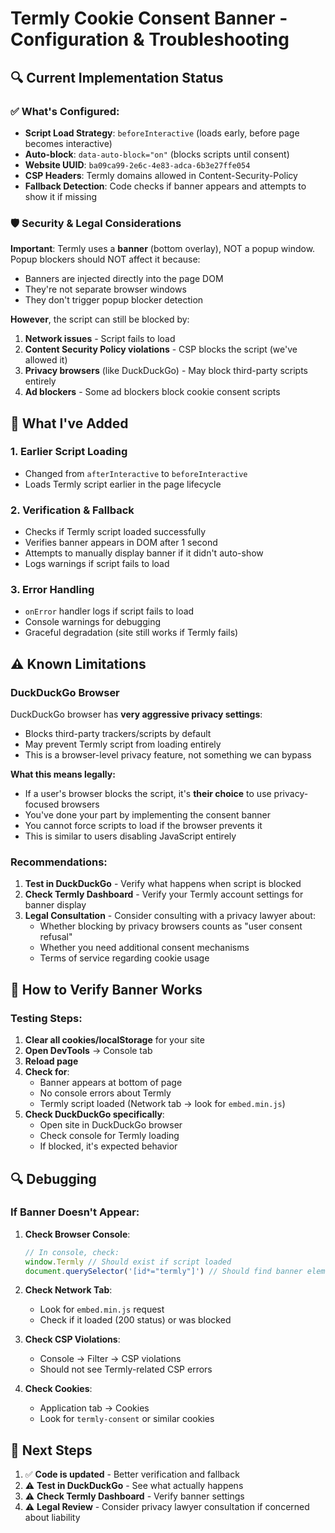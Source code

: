 # Termly Cookie Consent Banner - Configuration & Troubleshooting

## 🔍 Current Implementation Status

### ✅ What's Configured:
- **Script Load Strategy**: `beforeInteractive` (loads early, before page becomes interactive)
- **Auto-block**: `data-auto-block="on"` (blocks scripts until consent)
- **Website UUID**: `ba09ca99-2e6c-4e83-adca-6b3e27ffe054`
- **CSP Headers**: Termly domains allowed in Content-Security-Policy
- **Fallback Detection**: Code checks if banner appears and attempts to show it if missing

### 🛡️ Security & Legal Considerations

**Important**: Termly uses a **banner** (bottom overlay), NOT a popup window. Popup blockers should NOT affect it because:
- Banners are injected directly into the page DOM
- They're not separate browser windows
- They don't trigger popup blocker detection

**However**, the script can still be blocked by:
1. **Network issues** - Script fails to load
2. **Content Security Policy violations** - CSP blocks the script (we've allowed it)
3. **Privacy browsers** (like DuckDuckGo) - May block third-party scripts entirely
4. **Ad blockers** - Some ad blockers block cookie consent scripts

## 🔧 What I've Added

### 1. **Earlier Script Loading**
- Changed from `afterInteractive` to `beforeInteractive`
- Loads Termly script earlier in the page lifecycle

### 2. **Verification & Fallback**
- Checks if Termly script loaded successfully
- Verifies banner appears in DOM after 1 second
- Attempts to manually display banner if it didn't auto-show
- Logs warnings if script fails to load

### 3. **Error Handling**
- `onError` handler logs if script fails to load
- Console warnings for debugging
- Graceful degradation (site still works if Termly fails)

## ⚠️ Known Limitations

### DuckDuckGo Browser
DuckDuckGo browser has **very aggressive privacy settings**:
- Blocks third-party trackers/scripts by default
- May prevent Termly script from loading entirely
- This is a browser-level privacy feature, not something we can bypass

**What this means legally:**
- If a user's browser blocks the script, it's **their choice** to use privacy-focused browsers
- You've done your part by implementing the consent banner
- You cannot force scripts to load if the browser prevents it
- This is similar to users disabling JavaScript entirely

### Recommendations:

1. **Test in DuckDuckGo** - Verify what happens when script is blocked
2. **Check Termly Dashboard** - Verify your Termly account settings for banner display
3. **Legal Consultation** - Consider consulting with a privacy lawyer about:
   - Whether blocking by privacy browsers counts as "user consent refusal"
   - Whether you need additional consent mechanisms
   - Terms of service regarding cookie usage

## 🧪 How to Verify Banner Works

### Testing Steps:

1. **Clear all cookies/localStorage** for your site
2. **Open DevTools** → Console tab
3. **Reload page**
4. **Check for**:
   - Banner appears at bottom of page
   - No console errors about Termly
   - Termly script loaded (Network tab → look for `embed.min.js`)
5. **Check DuckDuckGo specifically**:
   - Open site in DuckDuckGo browser
   - Check console for Termly loading
   - If blocked, it's expected behavior

## 🔍 Debugging

### If Banner Doesn't Appear:

1. **Check Browser Console**:
   ```javascript
   // In console, check:
   window.Termly // Should exist if script loaded
   document.querySelector('[id*="termly"]') // Should find banner element
   ```

2. **Check Network Tab**:
   - Look for `embed.min.js` request
   - Check if it loaded (200 status) or was blocked

3. **Check CSP Violations**:
   - Console → Filter → CSP violations
   - Should not see Termly-related CSP errors

4. **Check Cookies**:
   - Application tab → Cookies
   - Look for `termly-consent` or similar cookies

## 📝 Next Steps

1. ✅ **Code is updated** - Better verification and fallback
2. ⚠️ **Test in DuckDuckGo** - See what actually happens
3. ⚠️ **Check Termly Dashboard** - Verify banner settings
4. ⚠️ **Legal Review** - Consider privacy lawyer consultation if concerned about liability

